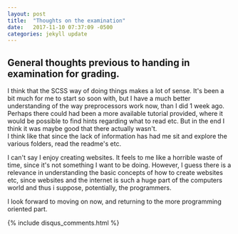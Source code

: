 ```yaml
---
layout: post
title:  "Thoughts on the examination"
date:   2017-11-10 07:37:09 -0500
categories: jekyll update
---
```


## General thoughts previous to handing in examination for grading.

I think that the SCSS way of doing things makes a lot of sense. It's been a bit much for me to start so soon with, but I have a much better understanding of the way preprocessors work now, than I did 1 week ago.  
Perhaps there could had been a more available tutorial provided, where it would be possible to find hints regarding what to read etc. But in the end I think it was maybe good that there actually wasn't.  
I think like that since the lack of information has had me sit and explore the various folders, read the readme's etc.

I can't say I enjoy creating websites. It feels to me like a horrible waste of time, since it's not something I want to be doing. However, I guess there is a relevance in understanding the basic concepts of how to create websites etc, since websites and the internet is such a huge part of the computers world and thus i suppose, potentially, the programmers.

I look forward to moving on now, and returning to the more programming oriented part.  

{% include disqus_comments.html %}